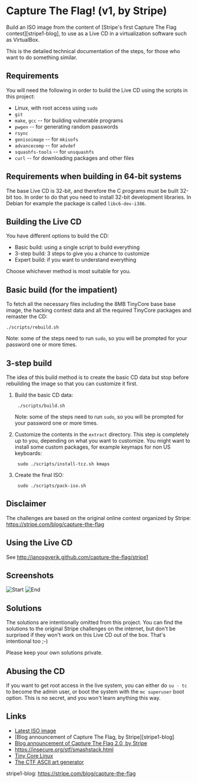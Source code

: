 Capture The Flag! (v1, by Stripe)
=================================

Build an ISO image from the content of [Stripe's first Capture The Flag contest][stripe1-blog],
to use as a Live CD in a virtualization software such as VirtualBox.

This is the detailed technical documentation of the steps,
for those who want to do something similar.


Requirements
------------

You will need the following in order to build the Live CD using
the scripts in this project:

* Linux, with root access using `sudo`
* `git`
* `make`, `gcc` -- for building vulnerable programs
* `pwgen` -- for generating random passwords
* `rsync`
* `genisoimage` -- for `mkisofs`
* `advancecomp` -- for `advdef`
* `squashfs-tools` -- for `unsquashfs`
* `curl` -- for downloading packages and other files


Requirements when building in 64-bit systems
--------------------------------------------

The base Live CD is 32-bit, and therefore the C programs
must be built 32-bit too. In order to do that you need
to install 32-bit development libraries. In Debian for
example the package is called `libc6-dev-i386`.


Building the Live CD
--------------------

You have different options to build the CD:

* Basic build: using a single script to build everything
* 3-step build: 3 steps to give you a chance to customize
* Expert build: if you want to understand everything

Choose whichever method is most suitable for you.


Basic build (for the impatient)
-------------------------------

To fetch all the necessary files including the 8MB TinyCore base
base image, the hacking contest data and all the required TinyCore
packages and remaster the CD:

    ./scripts/rebuild.sh

Note: some of the steps need to run `sudo`, so you will be prompted
for your password one or more times.


3-step build
------------

The idea of this build method is to create the basic CD data but stop
before rebuilding the image so that you can customize it first.

1. Build the basic CD data:

        ./scripts/build.sh

   Note: some of the steps need to run `sudo`, so you will be
   prompted for your password one or more times.

2. Customize the contents in the `extract` directory. This step is
   completely up to you, depending on what you want to customize.
   You might want to install some custom packages, for example
   keymaps for non US keyboards:

        sudo ./scripts/install-tcz.sh kmaps

3. Create the final ISO:

        sudo ./scripts/pack-iso.sh


Disclaimer
----------

The challenges are based on the original online contest
organized by Stripe:
https://stripe.com/blog/capture-the-flag


Using the Live CD
-----------------

See http://janosgyerik.github.com/capture-the-flag/stripe1


Screenshots
-----------

![Start](https://github.com/janosgyerik/capture-the-flag/raw/master/stripe1/screenshots/start.png)
![End](https://github.com/janosgyerik/capture-the-flag/raw/master/stripe1/screenshots/end.png)


Solutions
---------

The solutions are intentionally omitted from this project.
You can find the solutions to the original Stripe challenges on the internet,
but don't be surprised if they won't work on this Live CD out of the box.
That's intentional too ;-)

Please keep your own solutions private.


Abusing the CD
--------------

If you want to get root access in the live system,
you can either do `su - tc` to become the admin user,
or boot the system with the `mc superuser` boot option.
This is no secret, and you won't learn anything this way.


Links
-----

* [Latest ISO image](https://github.com/janosgyerik/capture-the-flag/releases/download/v1.0/stripe1.iso)
* [Blog announcement of Capture The Flag, by Stripe][stripe1-blog]
* [Blog announcement of Capture The Flag 2.0, by Stripe](https://stripe.com/blog/capture-the-flag-20)
* https://insecure.org/stf/smashstack.html
* [Tiny Core Linux](http://distro.ibiblio.org/tinycorelinux/)
* [The CTF ASCII art generator](http://patorjk.com/software/taag/#p=testall&f=Graffiti&t=CTF)

stripe1-blog: https://stripe.com/blog/capture-the-flag
